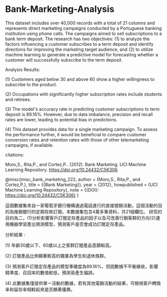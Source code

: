 # Bank-Marketing-Analysis
This dataset includes over 40,000 records with a total of 21 columns and represents direct marketing campaigns conducted by a Portuguese banking institution using phone calls. The campaigns aimed to sell subscriptions to a bank term deposit.
The research has two objectives: (1) to analyze the factors influencing a customer subscribes to a term deposit and identify directions for improving the marketing target audience, and (2) to utilize machine learning to generate a predictive model for forecasting whether a customer will successfully subscribe to the term deposit.

Analysis Results:

(1) Customers aged below 30 and above 60 show a higher willingness to subscribe to the product.

(2) Occupations with significantly higher subscription rates include students and retirees.

(3) The model's accuracy rate in predicting customer subscriptions to term deposit  is 89.16%. However, due to data imbalance, precision and recall rates are lower, leading to potential bias in predictions.

(4) This dataset provides data for a single marketing campaign. To assess the performance further, it would be beneficial to compare customer conversion rates and retention rates with those of other 
telemarketing campaigns, if available.

citations:

Moro,S., Rita,P., and Cortez,P.. (2012). Bank Marketing. UCI Machine Learning Repository. https://doi.org/10.24432/C5K306.

@misc{misc_bank_marketing_222,
  author       = {Moro,S., Rita,P., and Cortez,P.},
  title        = {{Bank Marketing}},
  year         = {2012},
  howpublished = {UCI Machine Learning Repository},
  note         = {{DOI}: https://doi.org/10.24432/C5K306}
}


這個數據集來自一家葡萄牙銀行機構通過電話進行的直接營銷活動，這個活動的目的為推銷銀行的定期存款訂閱。本數據集包含4萬多筆資料，共21個欄位。
研究的目的為二，(1)分析影響客戶訂閱定存產品的因子以及可改善行銷客群的方向(2)運用機器學習產出預測模型，預測客戶是否會成功訂閱定存產品。

分析結果 : 

(1) 年齡30歲以下、60歲以上之客群訂閱產品意願較高。

(2) 訂閱產品比例顯著較高的職業為學生和退休族群。

(3) 預測客戶訂閱定存產品的模型準確度為89.16%，但因數據不平衡緣故，影響精準度、召回率的數值較低，預測易產生偏誤。

(4) 此數據集僅提供單一活動的數據，若有其他電銷活動的結果，可檢視客戶轉換率和留存率相較起來是否顯著優異。
